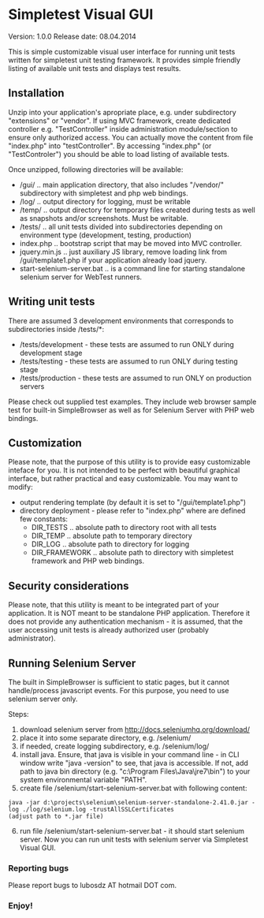 # Simpletest Visual GUI

Version: 1.0.0
Release date: 08.04.2014

This is simple customizable visual user interface for running unit tests written for simpletest unit testing framework.
It provides simple friendly listing of available unit tests and displays test results.

## Installation

Unzip into your application's apropriate place, e.g. under subdirectory "extensions" or "vendor".
If using MVC framework, create dedicated controller e.g. "TestController" inside administration module/section to ensure only authorized access.
You can actually move the content from file "index.php" into "testController".
By accessing "index.php" (or "TestControler") you should be able to load listing of available tests.

Once unzipped, following directories will be available:
* /gui/  .. main application directory, that also includes "/vendor/" subdirectory with simpletest and php web bindings.
* /log/  .. output directory for logging, must be writable
* /temp/  .. output directory for temporary files created during tests as well as snapshots and/or screenshots. Must be writable.
* /tests/  .. all unit tests divided into subdirectories depending on environment type (development, testing, production)
* index.php  .. bootstrap script that may be moved into MVC controller.
* jquery.min.js  .. just auxiliary JS library, remove loading link from /gui/template1.php if your application already load jquery.
* start-selenium-server.bat .. is a command line for starting standalone selenium server for WebTest runners.

## Writing unit tests

There are assumed 3 development environments that corresponds to subdirectories inside /tests/*:
* /tests/development - these tests are assumed to run ONLY during development stage
* /tests/testing - these tests are assumed to run ONLY during testing stage
* /tests/production - these tests are assumed to run ONLY on production servers

Please check out supplied test examples.
They include web browser sample test for built-in SimpleBrowser as well as for Selenium Server with PHP web bindings.

## Customization

Please note, that the purpose of this utility is to provide easy customizable inteface for you.
It is not intended to be perfect with beautiful graphical interface, but rather practical and easy customizable. 
You may want to modify:

* output rendering template (by default it is set to "/gui/template1.php")
* directory deployment - please refer to "index.php" where are defined few constants:
	* DIR_TESTS .. absolute path to directory root with all tests
	* DIR_TEMP .. absolute path to temporary directory
	* DIR_LOG .. absolute path to directory for logging
	* DIR_FRAMEWORK .. absolute path to directory with simpletest framework and PHP web bindings.

## Security considerations
		
Please note, that this utility is meant to be integrated part of your application.
It is NOT meant to be standalone PHP application.
Therefore it does not provide any authentication mechanism - it is assumed, that the user accessing unit tests is already authorized user (probably administrator).
		
## Running Selenium Server

The built in SimpleBrowser is sufficient to static pages, but it cannot handle/process javascript events.
For this purpose, you need to use selenium server only.

Steps:

1. download selenium server from http://docs.seleniumhq.org/download/
2. place it into some separate directory, e.g. /selenium/
3. if needed, create logging subdirectory, e.g. /selenium/log/
4. install java. Ensure, that java is visible in your command line - in CLI window write "java -version" to see, that java is accessible. If not, add path to java bin directory (e.g. "c:\Program Files\Java\jre7\bin\") to your system environmental variable "PATH".
5. create file /selenium/start-selenium-server.bat with following content:
~~~
java -jar d:\projects\selenium\selenium-server-standalone-2.41.0.jar -log ./log/selenium.log -trustAllSSLCertificates
(adjust path to *.jar file)
~~~
6. run file /selenium/start-selenium-server.bat - it should start selenium server. Now you can run unit tests with selenium server via Simpletest Visual GUI.

### Reporting bugs

Please report bugs to lubosdz AT hotmail DOT com.

### Enjoy!
